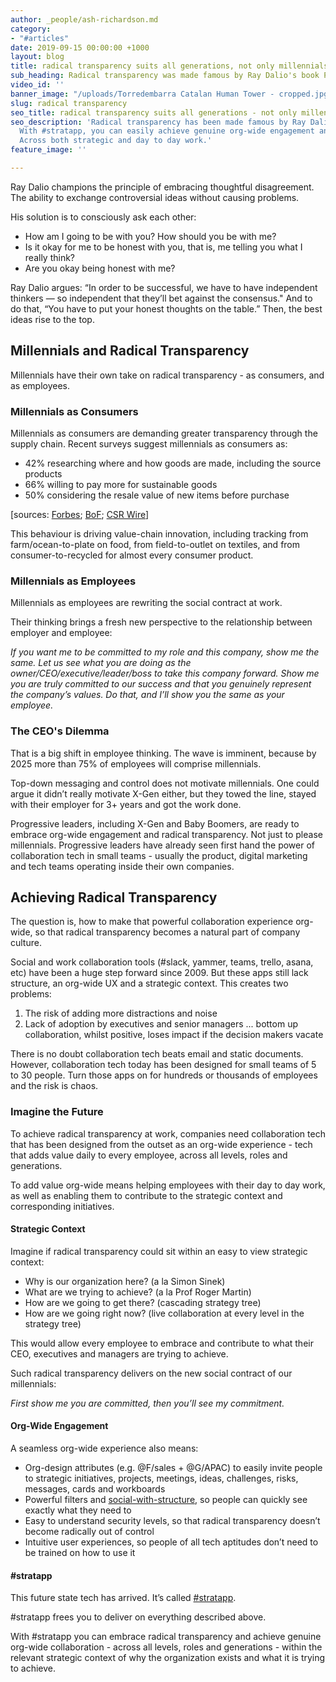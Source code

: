 ```yaml
---
author: _people/ash-richardson.md
category:
- "#articles"
date: 2019-09-15 00:00:00 +1000
layout: blog
title: radical transparency suits all generations, not only millennials
sub_heading: Radical transparency was made famous by Ray Dalio's book Principles.
video_id: ''
banner_image: "/uploads/Torredembarra Catalan Human Tower - cropped.jpg"
slug: radical transparency
seo_title: radical transparency suits all generations - not only millennials
seo_description: 'Radical transparency has been made famous by Ray Dalio''s book Principles.
  With #stratapp, you can easily achieve genuine org-wide engagement and radical transparency.
  Across both strategic and day to day work.'
feature_image: ''

---
```

Ray Dalio champions the principle of embracing thoughtful disagreement. The ability to exchange controversial ideas without causing problems.

His solution is to consciously ask each other:

* How am I going to be with you? How should you be with me?
* Is it okay for me to be honest with you, that is, me telling you what I really think?
* Are you okay being honest with me?

Ray Dalio argues: “In order to be successful, we have to have independent thinkers — so independent that they’ll bet against the consensus." And to do that, “You have to put your honest thoughts on the table.” Then, the best ideas rise to the top.

## Millennials and Radical Transparency

Millennials have their own take on radical transparency - as consumers, and as employees.

### Millennials as Consumers

Millennials as consumers are demanding greater transparency through the supply chain. Recent surveys suggest millennials as consumers as:

* 42% researching where and how goods are made, including the source products
* 66% willing to pay more for sustainable goods
* 50% considering the resale value of new items before purchase

\[sources: [Forbes](https://www.forbes.com/sites/pamdanziger/2019/05/29/3-ways-millennials-and-gen-z-consumers-are-radically-transforming-the-luxury-market/#a8663ac479fd "Forbes"); [BoF](https://www.businessoffashion.com/articles/intelligence/the-year-ahead-the-case-for-radical-transparency "BoF"); [CSR Wire](https://www.csrwire.com/press_releases/42057-Are-You-Ready-for-the-Honest-Generation- "CSR Wire")\]

This behaviour is driving value-chain innovation, including tracking from farm/ocean-to-plate on food, from field-to-outlet on textiles, and from consumer-to-recycled for almost every consumer product.

### Millennials as Employees

Millennials as employees are rewriting the social contract at work.

Their thinking brings a fresh new perspective to the relationship between employer and employee:

_If you want me to be committed to my role and this company, show me the same. Let us see what you are doing as the owner/CEO/executive/leader/boss to take this company forward. Show me you are truly committed to our success and that you genuinely represent the company’s values. Do that, and I’ll show you the same as your employee._

### The CEO's Dilemma

That is a big shift in employee thinking. The wave is imminent, because by 2025 more than 75% of employees will comprise millennials.

Top-down messaging and control does not motivate millennials. One could argue it didn’t really motivate X-Gen either, but they towed the line, stayed with their employer for 3+ years and got the work done.

Progressive leaders, including X-Gen and Baby Boomers, are ready to embrace org-wide engagement and radical transparency. Not just to please millennials. Progressive leaders have already seen first hand the power of collaboration tech in small teams - usually the product, digital marketing and tech teams operating inside their own companies.

## Achieving Radical Transparency

The question is, how to make that powerful collaboration experience org-wide, so that radical transparency becomes a natural part of company culture.

Social and work collaboration tools (#slack, yammer, teams, trello, asana, etc) have been a huge step forward since 2009. But these apps still lack structure, an org-wide UX and a strategic context. This creates two problems:

1. The risk of adding more distractions and noise
2. Lack of adoption by executives and senior managers ... bottom up collaboration, whilst positive, loses impact if the decision makers vacate

There is no doubt collaboration tech beats email and static documents. However, collaboration tech today has been designed for small teams of 5 to 30 people. Turn those apps on for hundreds or thousands of employees and the risk is chaos.

### Imagine the Future

To achieve radical transparency at work, companies need collaboration tech that has been designed from the outset as an org-wide experience - tech that adds value daily to every employee, across all levels, roles and generations.

To add value org-wide means helping employees with their day to day work, as well as enabling them to contribute to the strategic context and corresponding initiatives.

#### Strategic Context

Imagine if radical transparency could sit within an easy to view strategic context:

* Why is our organization here? (a la Simon Sinek)
* What are we trying to achieve? (a la Prof Roger Martin)
* How are we going to get there? (cascading strategy tree)
* How are we going right now? (live collaboration at every level in the strategy tree)

This would allow every employee to embrace and contribute to what their CEO, executives and managers are trying to achieve.

Such radical transparency delivers on the new social contract of our millennials:

_First show me you are committed, then you’ll see my commitment._

#### Org-Wide Engagement

A seamless org-wide experience also means:

* Org-design attributes (e.g. @F/sales + @G/APAC) to easily invite people to strategic initiatives, projects, meetings, ideas, challenges, risks, messages, cards and workboards
* Powerful filters and [social-with-structure](https://stratapp.ai/blog/atlassian-stride-social-with-structure/ "social with structure"), so people can quickly see exactly what they need to
* Easy to understand security levels, so that radical transparency doesn’t become radically out of control
* Intuitive user experiences, so people of all tech aptitudes don’t need to be trained on how to use it

#### #stratapp

This future state tech has arrived. It’s called [#stratapp](https://stratapp.ai "#stratapp").

\#stratapp frees you to deliver on everything described above.

With #stratapp you can embrace radical transparency and achieve genuine org-wide collaboration - across all levels, roles and generations - within the relevant strategic context of why the organization exists and what it is trying to achieve.